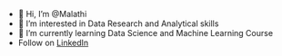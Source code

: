 - 👋 Hi, I’m @Malathi
- 👀 I’m interested in Data Research and Analytical skills
- 🌱 I’m currently learning Data Science and Machine Learning Course
-  Follow on  [LinkedIn](https://www.linkedin.com/in/malathi-kanagaraj-056842125/)
  


<!---
MalathiDataAnalyst/MalathiDataAnalyst is a ✨ special ✨ repository because its `README.md` (this file) appears on your GitHub profile.
You can click the Preview link to take a look at your changes.
--->
